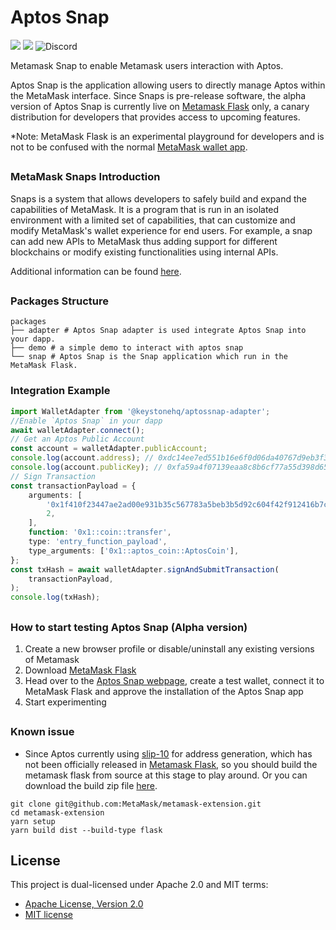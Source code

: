# Aptos Snap

![](https://img.shields.io/badge/yarn=%3D3.2.3-orange.svg?style=flat-square)
![](https://img.shields.io/badge/Node.js-%3E%3D16.x-orange.svg?style=flat-square)
![Discord](https://img.shields.io/discord/818382715035975771?color=blue&label=Discord&logo=discor)

Metamask Snap to enable Metamask users interaction with Aptos.

Aptos Snap is the application allowing users to directly manage Aptos within the MetaMask interface. Since Snaps is
pre-release software, the alpha version of Aptos Snap is currently live on [Metamask Flask](https://metamask.io/flask/)
only, a canary distribution for developers that provides access to upcoming features.

*Note: MetaMask Flask is an experimental playground for developers and is not to be confused with the
normal [MetaMask wallet app](https://metamask.io/).

##

### MetaMask Snaps Introduction

Snaps is a system that allows developers to safely build and expand the capabilities of MetaMask. It is a program that
is run in an isolated environment with a limited set of capabilities, that can customize and modify MetaMask's wallet
experience for end users. For example, a snap can add new APIs to MetaMask thus adding support for different blockchains
or modify existing functionalities using internal APIs.

Additional information can be found [here](https://docs.metamask.io/guide/snaps.html).

##

### Packages Structure

```shell
packages
├── adapter # Aptos Snap adapter is used integrate Aptos Snap into your dapp.
├── demo # a simple demo to interact with aptos snap
└── snap # Aptos Snap is the Snap application which run in the MetaMask Flask.

```

### Integration Example

```ts
import WalletAdapter from '@keystonehq/aptossnap-adapter';
//Enable `Aptos Snap` in your dapp
await walletAdapter.connect();
// Get an Aptos Public Account
const account = walletAdapter.publicAccount;
console.log(account.address); // 0xdc14ee7ed551b16e6f0d06da40767d9eb3f38d286d6842692993355385a2795d
console.log(account.publicKey); // 0xfa59a4f07139eaa8c8b6cf77a55d398d65792501d28edca9e9cdb997052b158f
// Sign Transaction
const transactionPayload = {
    arguments: [
        '0x1f410f23447ae2ad00e931b35c567783a5beb3b5d92c604f42f912416b7c3ccd',
        2,
    ],
    function: '0x1::coin::transfer',
    type: 'entry_function_payload',
    type_arguments: ['0x1::aptos_coin::AptosCoin'],
};
const txHash = await walletAdapter.signAndSubmitTransaction(
    transactionPayload,
);
console.log(txHash);
```

##

### How to start testing Aptos Snap (Alpha version)

1. Create a new browser profile or disable/uninstall any existing versions of Metamask
2. Download [MetaMask Flask](https://metamask.io/flask/)
3. Head over to the [Aptos Snap webpage](https://keystonehq.github.io/aptossnap/), create a test wallet, connect it to
   MetaMask Flask and approve the installation of the Aptos Snap app
4. Start experimenting

##

### Known issue

- Since Aptos currently using [slip-10](https://github.com/satoshilabs/slips/blob/master/slip-0010.md) for address
  generation, which has not been officially released in [Metamask Flask](https://metamask.io/flask/), so
  you should build the metamask flask from source at this stage to play around. Or you can download the build zip
  file [here](https://drive.google.com/file/d/1pobkTKT7kthzJ-7tSJp3BMmCfx0KjNeN/view?usp=sharing).

```shell
git clone git@github.com:MetaMask/metamask-extension.git
cd metamask-extension
yarn setup
yarn build dist --build-type flask
```

## License

This project is dual-licensed under Apache 2.0 and MIT terms:

- [Apache License, Version 2.0](http://www.apache.org/licenses/LICENSE-2.0)
- [MIT license](http://opensource.org/licenses/MIT)


